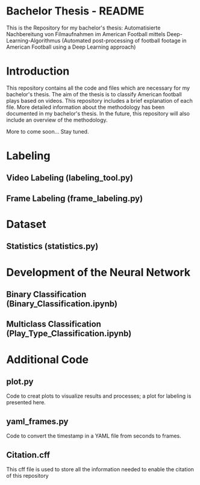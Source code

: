 # Bachelor Thesis - README
This is the Repository for my bachelor's thesis: Automatisierte Nachbereitung von Filmaufnahmen im American Football mittels Deep-Learning-Algorithmus (Automated post-processing of football footage in American Football using a Deep Learning approach)

# Introduction
This repository contains all the code and files which are necessary for my bachelor's thesis. The aim of the thesis is to classify American football plays based on videos. This repository includes a brief explanation of each file. More detailed information about the methodology has been documented in my bachelor's thesis. In the future, this repository will also include an overview of the methodology.

More to come soon...
Stay tuned.
# Labeling 

## Video Labeling (labeling_tool.py)

## Frame Labeling (frame_labeling.py)

# Dataset

## Statistics (statistics.py)


# Development of the Neural Network

## Binary Classification (Binary_Classification.ipynb)

## Multiclass Classification (Play_Type_Classification.ipynb)

# Additional Code

## plot.py
 Code to creat plots to visualize results and processes; a plot for labeling is presented here.

## yaml_frames.py 
Code to convert the timestamp in a YAML file from seconds to frames.

## Citation.cff
This cff file is used to store all the information needed to enable the citation of this repository
